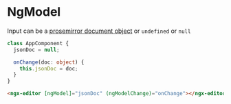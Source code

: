 # NgModel

Input can be a [prosemirror document object](https://prosemirror.net/docs/ref/#model.Document_Structure) or `undefined` or `null`

```ts
class AppComponent {
  jsonDoc = null;

  onChange(doc: object) {
    this.jsonDoc = doc;
  }
}
```

```html
<ngx-editor [ngModel]="jsonDoc" (ngModelChange)="onChange"></ngx-editor>
```
